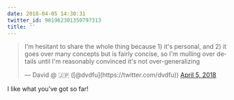 ```yaml
---
date: 2018-04-05 14:30:31
twitter_id: 981962301350797313
title: ''
---
```


<blockquote class="twitter-tweet"><p lang="en" dir="ltr">I&#39;m hesitant to share the whole thing because 1) it&#39;s personal, and 2) it goes over many concepts but is fairly concise, so I&#39;m mulling over details until I&#39;m reasonably convinced it&#39;s not over-generalizing</p>&mdash; David @ 🇯🇵 ([@dvdfu](https://twitter.com/dvdfu)) <a href="https://twitter.com/dvdfu/status/981960517148467200?ref_src=twsrc%5Etfw">April 5, 2018</a></blockquote>
<script async src="https://platform.twitter.com/widgets.js" charset="utf-8"></script>

I like what you’ve got so far!
